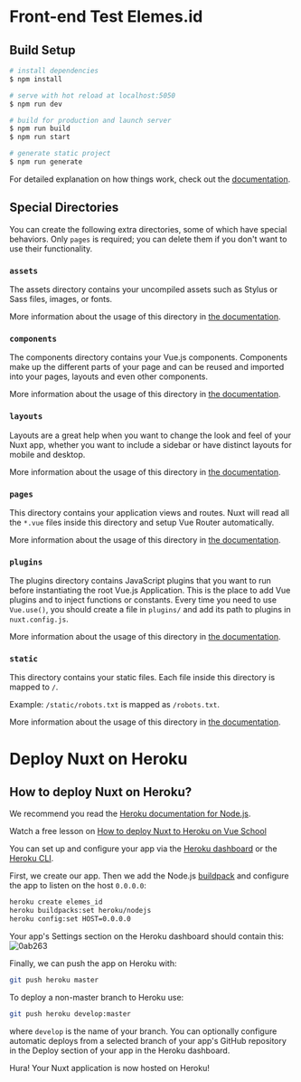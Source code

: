 # Front-end Test Elemes.id

## Build Setup

```bash
# install dependencies
$ npm install

# serve with hot reload at localhost:5050
$ npm run dev

# build for production and launch server
$ npm run build
$ npm run start

# generate static project
$ npm run generate
```

For detailed explanation on how things work, check out the [documentation](https://nuxtjs.org).

## Special Directories

You can create the following extra directories, some of which have special behaviors. Only `pages` is required; you can delete them if you don't want to use their functionality.

### `assets`

The assets directory contains your uncompiled assets such as Stylus or Sass files, images, or fonts.

More information about the usage of this directory in [the documentation](https://nuxtjs.org/docs/2.x/directory-structure/assets).

### `components`

The components directory contains your Vue.js components. Components make up the different parts of your page and can be reused and imported into your pages, layouts and even other components.

More information about the usage of this directory in [the documentation](https://nuxtjs.org/docs/2.x/directory-structure/components).

### `layouts`

Layouts are a great help when you want to change the look and feel of your Nuxt app, whether you want to include a sidebar or have distinct layouts for mobile and desktop.

More information about the usage of this directory in [the documentation](https://nuxtjs.org/docs/2.x/directory-structure/layouts).


### `pages`

This directory contains your application views and routes. Nuxt will read all the `*.vue` files inside this directory and setup Vue Router automatically.

More information about the usage of this directory in [the documentation](https://nuxtjs.org/docs/2.x/get-started/routing).

### `plugins`

The plugins directory contains JavaScript plugins that you want to run before instantiating the root Vue.js Application. This is the place to add Vue plugins and to inject functions or constants. Every time you need to use `Vue.use()`, you should create a file in `plugins/` and add its path to plugins in `nuxt.config.js`.

More information about the usage of this directory in [the documentation](https://nuxtjs.org/docs/2.x/directory-structure/plugins).

### `static`

This directory contains your static files. Each file inside this directory is mapped to `/`.

Example: `/static/robots.txt` is mapped as `/robots.txt`.

More information about the usage of this directory in [the documentation](https://nuxtjs.org/docs/2.x/directory-structure/static).

# Deploy Nuxt on Heroku
## How to deploy Nuxt on Heroku?

We recommend you read the [Heroku documentation for Node.js](https://devcenter.heroku.com/articles/nodejs-support).

Watch a free lesson on [How to deploy Nuxt to Heroku on Vue School](https://vueschool.io/lessons/how-to-deploy-nuxtjs-to-heroku?friend=nuxt)

You can set up and configure your app via the [Heroku dashboard](https://devcenter.heroku.com/articles/heroku-dashboard) or the [Heroku CLI](https://devcenter.heroku.com/articles/heroku-cli).

First, we create our app. Then we add the Node.js [buildpack](https://devcenter.heroku.com/articles/buildpacks) and configure the app to listen on the host `0.0.0.0`:

``` bash
heroku create elemes_id
heroku buildpacks:set heroku/nodejs
heroku config:set HOST=0.0.0.0
```
Your app's Settings section on the Heroku dashboard should contain this:
![0ab263](https://user-images.githubusercontent.com/6185447/140265110-d068dae8-2767-4f01-8427-b1904f438e20.png)

Finally, we can push the app on Heroku with:

``` bash 
git push heroku master
```
To deploy a non-master branch to Heroku use:
``` bash 
git push heroku develop:master
```
where `develop` is the name of your branch.
You can optionally configure automatic deploys from a selected branch of your app's GitHub repository in the Deploy section of your app in the Heroku dashboard.

Hura! Your Nuxt application is now hosted on Heroku!
